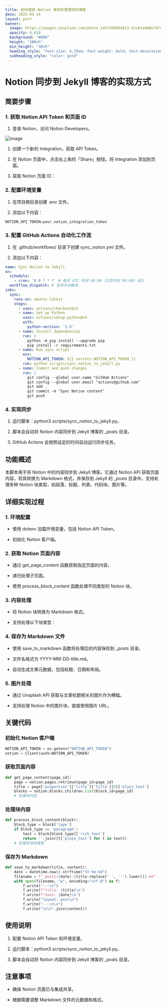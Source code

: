 ```yaml
---
title: 如何使用 Notion 来同步管理你的博客
date: 2025-03-14
layout: post
banner:
  image: https://images.unsplash.com/photo-1457369804613-52c61a468e7d?crop=entropy&cs=tinysrgb&fit=max&fm=jpg&ixid=M3w2OTIwMzJ8MHwxfHJhbmRvbXx8fHx8fHx8fDE3NDE5MjYyMDJ8&ixlib=rb-4.0.3&q=80&w=1080
  opacity: 0.618
  background: "#000"
  height: "100vh"
  min_height: "38vh"
  heading_style: "font-size: 4.25em; font-weight: bold; text-decoration: underline"
  subheading_style: "color: gold"
---
```


# Notion 同步到 Jekyll 博客的实现方式

## 简要步骤

### 1. 获取 Notion API Token 和页面 ID

1. 登录 Notion，访问 Notion Developers。

![image](https://prod-files-secure.s3.us-west-2.amazonaws.com/a7a0cc5a-89b9-4cda-8686-1fba0ca52f40/d19c1afe-dea5-4312-9333-786b0ba83054/image.png?X-Amz-Algorithm=AWS4-HMAC-SHA256&X-Amz-Content-Sha256=UNSIGNED-PAYLOAD&X-Amz-Credential=ASIAZI2LB4662Y5EEX3G%2F20250314%2Fus-west-2%2Fs3%2Faws4_request&X-Amz-Date=20250314T042321Z&X-Amz-Expires=3600&X-Amz-Security-Token=IQoJb3JpZ2luX2VjEJz%2F%2F%2F%2F%2F%2F%2F%2F%2F%2FwEaCXVzLXdlc3QtMiJHMEUCIQC1G86D9P%2FUaUIbnXeg4cZhZJWQk5ftgOuVdrx4bO4P4wIgWijXgUSnfAmINZ2c1jlwjn1nfnaBc2%2BFHgUCviDXRsEqiAQI5f%2F%2F%2F%2F%2F%2F%2F%2F%2F%2FARAAGgw2Mzc0MjMxODM4MDUiDE3iwuFNvxpjOZjigSrcA72ZX3MXVfYncyHN8x1Qa%2B2uyyaIMsbI6kozxDK%2BExxHryuId0S%2Bip8%2BA%2FOmJi84cmq6zF0dHEzLaRv5v1vF%2FIhHlBtBzJbe%2FcF94sVXtlP2bmXwblYI%2BrmsdfUCeDsvhAtPKQ1Zdd1WFhM5FNbtijzQC8cYIXe5pu3id%2BRiyQChPxxq5tr9Tv8WIcS7b7YuahgF4wdqlJ%2F%2FjG2EySB8ML2Eo%2FyxZU%2Bp327UhES%2B6DWmxpR9pEKQw%2BCaMUmDY0eGF3o7pTUC7pQ9kuVhvGIJ5JBNISWjjPvavMM6QAiXGXHuPYScIm80ps7zBQRqvrN2FJn7Ug%2FqMu7RWUyZ8bA4RFFlu4SFHTasxK6OebyAeRKcYQypAKyfPWaQNXmDHTdgZN2cKprfNlxcmEZctpAEewh6dJbx0kIiyJHeu9Vz73HzoWLmGOaWYk7fgrpymO1N19KYWDuv1dXbNho969AwIdLjP1SNBXNdJGe4QOwAwznWqHu1H3enRi3PrSJ1ZbglJQ%2F7pGAyRI4pqVqhR00zM%2BlFdQwqHFOmSZcGezXDkCR0wK76rJAeSbTPq4UN30p9f%2BrB9tfHbjKUNPkXDL%2F43qjBbojzcndTnYRZWL%2FyUT%2FZAndckgg2JIhbqACZMIrNzr4GOqUBgSwRH%2FqLsKsuiQ9zwCyMby87S8vG7W6imUQJ%2Bm3yAxQyYRlfzOwW5x6OVLrFAXhhVVhUNV5OJOV%2BJ7TaCwXIuOc6NFbfLfAtZT%2FBc2rA%2FbxJs9CCdg%2BkRj63q1%2FUEfqMuNEhzYcke1jamDmF%2BvnMnqZaW2YnziRR7%2BpfCeRcrx7zgMmvDdGxEYyiyaZz4kV%2BHX1A5X2C8xdcIaVNYmGqYgQanws7&X-Amz-Signature=b129bb92a9782415540b3cd897db928eaaaf839d945bd49f7fd31cc43d28738f&X-Amz-SignedHeaders=host&x-id=GetObject)

1. 创建一个新的 Integration，获取 API Token。

1. 在 Notion 页面中，点击右上角的「Share」按钮，将 Integration 添加到页面。

1. 获取 Notion 页面 ID：


### 2. 配置环境变量

1. 在项目根目录创建 .env 文件。

1. 添加以下内容：

```javascript
NOTION_API_TOKEN=your_notion_integration_token
```

### 3. 配置 GitHub Actions 自动化工作流

1. 在 .github/workflows/ 目录下创建 sync_notion.yml 文件。

1. 添加以下内容：

```yaml
name: Sync Notion to Jekyll
on:
  schedule:
    - cron: '0 0 * * *' # 每天 UTC 时间 00:00（北京时间 08:00）运行
  workflow_dispatch: # 支持手动触发
jobs:
  sync:
    runs-on: ubuntu-latest
    steps:
      - uses: actions/checkout@v3
      - name: Set up Python
        uses: actions/setup-python@v4
        with:
          python-version: '3.9'
      - name: Install dependencies
        run: |
          python -m pip install --upgrade pip
          pip install -r requirements.txt
      - name: Run sync script
        env:
          NOTION_API_TOKEN: ${{ secrets.NOTION_API_TOKEN }}
        run: python scripts/sync_notion_to_jekyll.py
      - name: Commit and push changes
        run: |
          git config --global user.name "GitHub Actions"
          git config --global user.email "actions@github.com"
          git add .
          git commit -m "Sync Notion content"
          git push
```

### 4. 实现同步

1. 运行脚本：python3 scripts/sync_notion_to_jekyll.py。

1. 脚本会自动将 Notion 内容同步到 Jekyll 博客的 _posts 目录。

1. GitHub Actions 会按照设定的时间自动运行同步任务。

## 功能概述

本脚本用于将 Notion 中的内容同步到 Jekyll 博客。它通过 Notion API 获取页面内容，将其转换为 Markdown 格式，并保存到 Jekyll 的 _posts 目录中。支持处理多种 Notion 块类型，如段落、标题、列表、代码块、图片等。

## 详细实现过程

### 1. 环境配置

- 使用 dotenv 加载环境变量，包括 Notion API Token。

- 初始化 Notion 客户端。

### 2. 获取 Notion 页面内容

- 通过 get_page_content 函数获取指定页面的内容。

- 递归处理子页面。

- 使用 process_block_content 函数处理不同类型的 Notion 块。

### 3. 内容处理

- 将 Notion 块转换为 Markdown 格式。

- 支持处理以下块类型：


### 4. 保存为 Markdown 文件

- 使用 save_to_markdown 函数将处理后的内容保存到 _posts 目录。

- 文件名格式为 YYYY-MM-DD-title.md。

- 自动生成文章元数据，包括标题、日期和布局。

### 5. 图片处理

- 通过 Unsplash API 获取与文章标题相关的图片作为横幅。

- 支持处理 Notion 中的图片块，直接使用图片 URL。

## 关键代码

### 初始化 Notion 客户端

```python
NOTION_API_TOKEN = os.getenv("NOTION_API_TOKEN")
notion = Client(auth=NOTION_API_TOKEN)
```

### 获取页面内容

```python
def get_page_content(page_id):
    page = notion.pages.retrieve(page_id=page_id)
    title = page['properties']['title']['title'][0]['plain_text']
    blocks = notion.blocks.children.list(block_id=page_id)
    # 处理块内容
```

### 处理块内容

```python
def process_block_content(block):
    block_type = block['type']
    if block_type == 'paragraph':
        text = block[block_type]['rich_text']
        return ''.join([t['plain_text'] for t in text])
    # 处理其他块类型
```

### 保存为 Markdown

```python
def save_to_markdown(title, content):
    date = datetime.now().strftime("%Y-%m-%d")
    filename = f"_posts/{date}-{title.replace(' ', '-').lower()}.md"
    with open(filename, "w", encoding="utf-8") as f:
        f.write("---\n")
        f.write(f"title: {title}\n")
        f.write(f"date: {date}\n")
        f.write("layout: post\n")
        f.write("---\n\n")
        f.write("\n\n".join(content))
```

## 使用说明

1. 配置 Notion API Token 和环境变量。

1. 运行脚本：python3 scripts/sync_notion_to_jekyll.py。

1. 脚本会自动将 Notion 内容同步到 Jekyll 博客的 _posts 目录。

## 注意事项

- 确保 Notion 页面已与集成共享。

- 根据需要调整 Markdown 文件的元数据和格式。